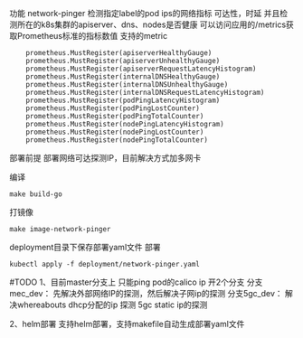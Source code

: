 功能
network-pinger 检测指定label的pod ips的网络指标 可达性，时延
并且检测所在的k8s集群的apiserver、dns、nodes是否健康
可以访问应用的/metrics获取Prometheus标准的指标数值
支持的metric
```
    prometheus.MustRegister(apiserverHealthyGauge)
	prometheus.MustRegister(apiserverUnhealthyGauge)
	prometheus.MustRegister(apiserverRequestLatencyHistogram)
	prometheus.MustRegister(internalDNSHealthyGauge)
	prometheus.MustRegister(internalDNSUnhealthyGauge)
	prometheus.MustRegister(internalDNSRequestLatencyHistogram)
	prometheus.MustRegister(podPingLatencyHistogram)
	prometheus.MustRegister(podPingLostCounter)
	prometheus.MustRegister(podPingTotalCounter)
	prometheus.MustRegister(nodePingLatencyHistogram)
	prometheus.MustRegister(nodePingLostCounter)
	prometheus.MustRegister(nodePingTotalCounter)
```

部署前提
部署网络可达探测IP，目前解决方式加多网卡

编译
```bigquery
make build-go
```
打镜像
```bigquery
make image-network-pinger
```
deployment目录下保存部署yaml文件
部署
```bigquery
kubectl apply -f deployment/network-pinger.yaml
```

#TODO
1、目前master分支上 只能ping pod的calico ip
开2个分支
分支mec_dev：
  先解决外部网络IP的探测，然后解决子网ip的探测
分支5gc_dev：
  解决whereabouts dhcp分配的ip 探测 
  5gc static ip的探测

2、helm部署
支持helm部署，支持makefile自动生成部署yaml文件
